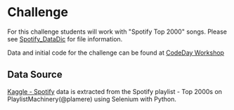 # Challenge

For this challenge students will work with "Spotify Top 2000" songs.
Please see [Spotify_DataDic](https://github.com/hpccsystems-solutions-lab/CodeDay-Challenges/blob/main/Spotify/Spotify_DataDic.md) for file information.

Data and initial code for the challenge can be found at [CodeDay Workshop](https://ide.hpccsystems.com/workspaces/share/a0485885-04c5-4bb4-9965-ace176ba5dbe)

## Data Source

[Kaggle - Spotify](https://www.kaggle.com/iamsumat/spotify-top-2000s-mega-dataset) data is extracted from the Spotify playlist -
Top 2000s on PlaylistMachinery(@plamere) using Selenium with Python.